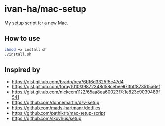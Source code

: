 # ivan-ha/mac-setup

My setup script for a new Mac.

## How to use

```sh
chmod +x install.sh
./install.sh
```

## Inspired by

- https://gist.github.com/bradp/bea76b16d3325f5c47d4
- https://gist.github.com/foray1010/39872348d58cebee673bff873515a6ef
- https://gist.github.com/nickccm1122/65aa8ea60023f7c1e823c9039489f541
- https://github.com/donnemartin/dev-setup
- https://github.com/mads-hartmann/dotfiles
- https://github.com/pathikrit/mac-setup-script
- https://github.com/skovhus/setup

